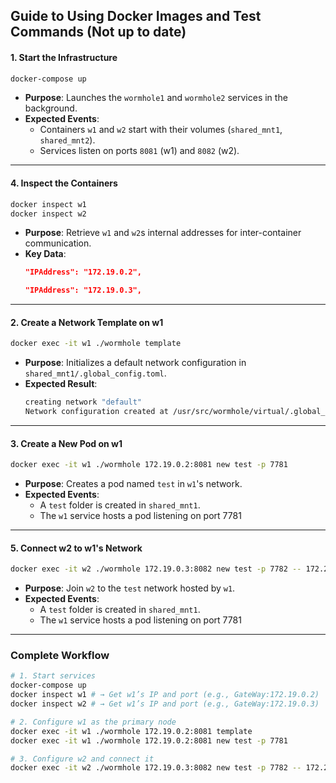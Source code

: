 ## Guide to Using Docker Images and Test Commands (Not up to date)

#### **1. Start the Infrastructure**
```bash
docker-compose up
```
- **Purpose**: Launches the `wormhole1` and `wormhole2` services in the background.
- **Expected Events**:
  - Containers `w1` and `w2` start with their volumes (`shared_mnt1`, `shared_mnt2`).
  - Services listen on ports `8081` (w1) and `8082` (w2).

---

#### **4. Inspect the Containers**
```bash
docker inspect w1
docker inspect w2
```
- **Purpose**: Retrieve `w1` and `w2`s internal addresses for inter-container communication.
- **Key Data**:
  ```json
  "IPAddress": "172.19.0.2",
  ```
  ```json
  "IPAddress": "172.19.0.3",
  ```

---

#### **2. Create a Network Template on w1**
```bash
docker exec -it w1 ./wormhole template
```
- **Purpose**: Initializes a default network configuration in `shared_mnt1/.global_config.toml`.
- **Expected Result**:
  ```bash
  creating network "default"
  Network configuration created at /usr/src/wormhole/virtual/.global_config.toml
  ```

---

#### **3. Create a New Pod on w1**
```bash
docker exec -it w1 ./wormhole 172.19.0.2:8081 new test -p 7781
```
- **Purpose**: Creates a pod named `test` in `w1`'s network.
- **Expected Events**:
  - A `test` folder is created in `shared_mnt1`.
  - The `w1` service hosts a pod listening on port 7781

---



#### **5. Connect w2 to w1's Network**
```bash
docker exec -it w2 ./wormhole 172.19.0.3:8082 new test -p 7782 -- 172.20.0.2:7781
```
- **Purpose**: Join `w2` to the `test` network hosted by `w1`.
- **Expected Events**:
  - A `test` folder is created in `shared_mnt1`.
  - The `w1` service hosts a pod listening on port 7781

---

### Complete Workflow
```bash
# 1. Start services
docker-compose up
docker inspect w1 # → Get w1’s IP and port (e.g., GateWay:172.19.0.2)
docker inspect w2 # → Get w1’s IP and port (e.g., GateWay:172.19.0.3)

# 2. Configure w1 as the primary node
docker exec -it w1 ./wormhole 172.19.0.2:8081 template
docker exec -it w1 ./wormhole 172.19.0.2:8081 new test -p 7781

# 3. Configure w2 and connect it
docker exec -it w2 ./wormhole 172.19.0.3:8082 new test -p 7782 -- 172.20.0.2:7781
```
